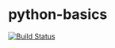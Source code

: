 # python-basics

[![Build Status](https://travis-ci.org/PanchoF1/python-basics.svg?branch=master)](https://travis-ci.org/PanchoF1/python-basics)